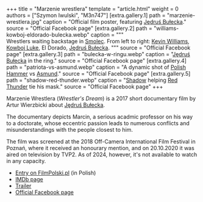 +++
title = "Marzenie wrestlera"
template = "article.html"
weight = 0
authors = ["Szymon Iwulski", "M3n747"]
[extra.gallery.1]
path = "marzenie-wrestlera.jpg"
caption = "Official film poster, featuring [Jędruś Bułecka](@/w/jedrus-bulecka.md)."
source = "Official Facebook page"
[extra.gallery.2]
path = "williams-kowboj-eldorado-bulecka.webp"
caption = """\
  Wrestlers waiting backstage in [Smolec](@/e/mzw/2014-06-21-mzw-untitled.md).
  From left to right: [Kevin Williams](@/w/kevin-williams.md), [Kowboj Luke](@/w/red-thunder.md), El Dorado, [Jędruś Bułecka](@/w/jedrus-bulecka.md).
"""
source = "Official Facebook page"
[extra.gallery.3]
path = "bulecka-w-ringu.webp"
caption = "[Jędruś Bułecka](@/w/jedrus-bulecka.md) in the ring."
source = "Official Facebook page"
[extra.gallery.4]
path = "patriota-vs-asmund.webp"
caption = "A dynamic shot of [Polish Hammer](@/w/jedrus-bulecka.md) vs [Asmund](@/w/asmund.md)."
source = "Official Facebook page"
[extra.gallery.5]
path = "shadow-red-thunder.webp"
caption = "[Shadow](@/w/shadow.md) helping [Red Thunder](@/w/red-thunder.md) tie his mask."
source = "Official Facebook page"
+++

Marzenie Wrestlera (_Wrestler's Dream_) is a 2017 short documentary film by Artur Wierzbicki about [Jędruś Bułecka](@/w/jedrus-bulecka.md).

<!-- more -->

The documentary depicts Marcin, a serious acadmic professor on his way to a doctorate, whose eccentric passion leads to numerous conflicts and misunderstandings with the people closest to him.

The film was screened at the 2018 Off-Camera International Film Festival in Poznań, where it received an honourary mention, and on 20.10.2020 it was aired on television by TVP2. As of 2024, however, it's not available to watch in any capacity.

* [Entry on FilmPolski.pl](https://filmpolski.pl/fp/index.php?film=1242171) (in Polish)
* [IMDb page](https://imdb.com/title/tt28521517/)
* [Trailer](https://www.youtube.com/watch?v=I6v3I9iS4_8)
* [Official Facebook page](https://www.facebook.com/marzeniewrestlera/)
